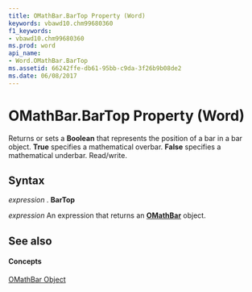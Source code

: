 ```yaml
---
title: OMathBar.BarTop Property (Word)
keywords: vbawd10.chm99680360
f1_keywords:
- vbawd10.chm99680360
ms.prod: word
api_name:
- Word.OMathBar.BarTop
ms.assetid: 66242ffe-db61-95bb-c9da-3f26b9b08de2
ms.date: 06/08/2017
---
```



# OMathBar.BarTop Property (Word)

Returns or sets a  **Boolean** that represents the position of a bar in a bar object. **True** specifies a mathematical overbar. **False** specifies a mathematical underbar. Read/write.


## Syntax

 _expression_ . **BarTop**

 _expression_ An expression that returns an **[OMathBar](omathbar-object-word.md)** object.


## See also


#### Concepts


[OMathBar Object](omathbar-object-word.md)

